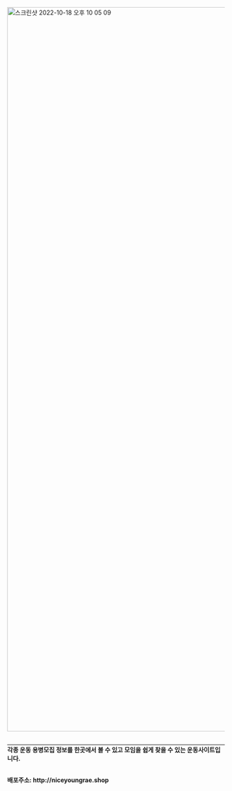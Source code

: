 <img width="1676" alt="스크린샷 2022-10-18 오후 10 05 09" src="https://user-images.githubusercontent.com/64051267/196437718-3e310649-5e94-4406-ab32-c28dfd9689b4.png">


<h4 style="border-top:2px solid gray; margin: 30px 0;">각종 운동 용병모집 정보를 한곳에서 볼 수 있고 모임을 쉽게 찾을 수 있는 운동사이트입니다.</h4>
<h4 style="margin-top: 20px 0">배포주소: http://niceyoungrae.shop</h4>
